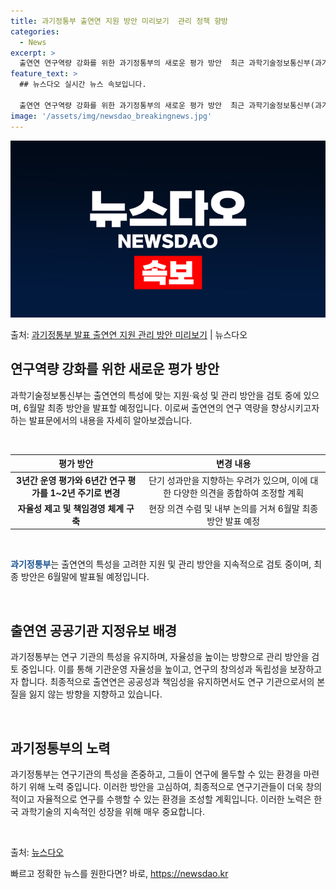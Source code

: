 ```yaml
---
title: 과기정통부 출연연 지원 방안 미리보기  관리 정책 향방
categories:
  - News
excerpt: >
  출연연 연구역량 강화를 위한 과기정통부의 새로운 평가 방안  최근 과학기술정보통신부(과기정통부)는 출연연 공…
feature_text: >
  ## 뉴스다오 실시간 뉴스 속보입니다.

  출연연 연구역량 강화를 위한 과기정통부의 새로운 평가 방안  최근 과학기술정보통신부(과기정통부)는 출연연 공…
image: '/assets/img/newsdao_breakingnews.jpg'
---
```


![뉴스다오 속보](/assets/img/newsdao_breakingnews.jpg)

<p>출처: <a href="https://newsdao.kr/4349" rel="dofollow">과기정통부 발표 출연연 지원 관리 방안 미리보기</a> | 뉴스다오</p>

<h2 data-ke-size="size26">연구역량 강화를 위한 새로운 평가 방안</h2>
과학기술정보통신부는 출연연의 특성에 맞는 지원·육성 및 관리 방안을 검토 중에 있으며, 6월말 최종 방안을 발표할 예정입니다. 이로써 출연연의 연구 역량을 향상시키고자 하는 발표문에서의 내용을 자세히 알아보겠습니다.

<p data-ke-size="size16">&nbsp;</p>

<table>
<thead>
<tr>
<th style="text-align: center;">평가 방안</th>
<th style="text-align: center;">변경 내용</th>
</tr>
</thead>
<tbody>
<tr>
<td style="text-align: center;"><b>3년간 운영 평가와 6년간 연구 평가를 1~2년 주기로 변경</b></td>
<td style="text-align: center;">단기 성과만을 지향하는 우려가 있으며, 이에 대한 다양한 의견을 종합하여 조정할 계획</td>
</tr>
<tr>
<td style="text-align: center;"><b>자율성 제고 및 책임경영 체계 구축</b></td>
<td style="text-align: center;">현장 의견 수렴 및 내부 논의를 거쳐 6월말 최종 방안 발표 예정</td>
</tr>
</tbody>
</table>

<p data-ke-size="size16">&nbsp;</p>

<b><span style="color: #1a5490;">과기정통부</span></b>는 출연연의 특성을 고려한 지원 및 관리 방안을 지속적으로 검토 중이며, 최종 방안은 6월말에 발표될 예정입니다.

<p data-ke-size="size16">&nbsp;</p>

<h2 data-ke-size="size26">출연연 공공기관 지정유보 배경</h2>
과기정통부는 연구 기관의 특성을 유지하며, 자율성을 높이는 방향으로 관리 방안을 검토 중입니다. 이를 통해 기관운영 자율성을 높이고, 연구의 창의성과 독립성을 보장하고자 합니다. 최종적으로 출연연은 공공성과 책임성을 유지하면서도 연구 기관으로서의 본질을 잃지 않는 방향을 지향하고 있습니다.

<p data-ke-size="size16">&nbsp;</p>

<h2 data-ke-size="size26">과기정통부의 노력</h2>
과기정통부는 연구기관의 특성을 존중하고, 그들이 연구에 몰두할 수 있는 환경을 마련하기 위해 노력 중입니다. 이러한 방안을 고심하여, 최종적으로 연구기관들이 더욱 창의적이고 자율적으로 연구를 수행할 수 있는 환경을 조성할 계획입니다. 이러한 노력은 한국 과학기술의 지속적인 성장을 위해 매우 중요합니다.

<p data-ke-size="size16">&nbsp;</p>

출처: <a href="https://newsdao.kr/4349">뉴스다오</a> 

빠르고 정확한 뉴스를 원한다면? 바로, <a href="https://newsdao.kr" rel="dofollow">https://newsdao.kr</a>


